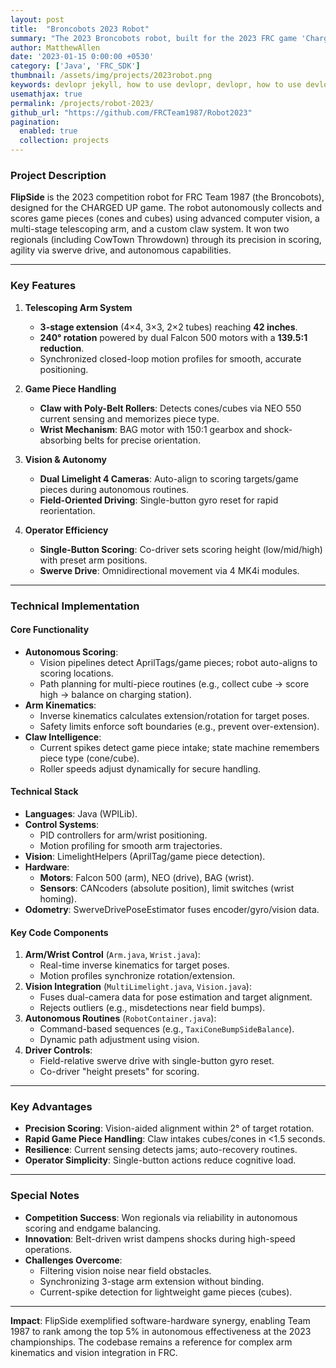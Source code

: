 ```yaml
---
layout: post
title:  "Broncobots 2023 Robot"
summary: "The 2023 Broncobots robot, built for the 2023 FRC game 'Charged Up'."
author: MatthewAllen
date: '2023-01-15 0:00:00 +0530'
category: ['Java', 'FRC_SDK']
thumbnail: /assets/img/projects/2023robot.png
keywords: devlopr jekyll, how to use devlopr, devlopr, how to use devlopr-jekyll, devlopr-jekyll tutorial,best jekyll themes, multi languages and tags
usemathjax: true
permalink: /projects/robot-2023/
github_url: "https://github.com/FRCTeam1987/Robot2023"
pagination:
  enabled: true
  collection: projects
---
```


### **Project Description**
**FlipSide** is the 2023 competition robot for FRC Team 1987 (the Broncobots), designed for the CHARGED UP game. The robot autonomously collects and scores game pieces (cones and cubes) using advanced computer vision, a multi-stage telescoping arm, and a custom claw system. It won two regionals (including CowTown Throwdown) through its precision in scoring, agility via swerve drive, and autonomous capabilities.

---

### **Key Features**
1. **Telescoping Arm System**
    - **3-stage extension** (4×4, 3×3, 2×2 tubes) reaching **42 inches**.
    - **240° rotation** powered by dual Falcon 500 motors with a **139.5:1 reduction**.
    - Synchronized closed-loop motion profiles for smooth, accurate positioning.

2. **Game Piece Handling**
    - **Claw with Poly-Belt Rollers**: Detects cones/cubes via NEO 550 current sensing and memorizes piece type.
    - **Wrist Mechanism**: BAG motor with 150:1 gearbox and shock-absorbing belts for precise orientation.

3. **Vision & Autonomy**
    - **Dual Limelight 4 Cameras**: Auto-align to scoring targets/game pieces during autonomous routines.
    - **Field-Oriented Driving**: Single-button gyro reset for rapid reorientation.

4. **Operator Efficiency**
    - **Single-Button Scoring**: Co-driver sets scoring height (low/mid/high) with preset arm positions.
    - **Swerve Drive**: Omnidirectional movement via 4 MK4i modules.

---

### **Technical Implementation**
#### **Core Functionality**
- **Autonomous Scoring**:
    - Vision pipelines detect AprilTags/game pieces; robot auto-aligns to scoring locations.
    - Path planning for multi-piece routines (e.g., collect cube → score high → balance on charging station).
- **Arm Kinematics**:
    - Inverse kinematics calculates extension/rotation for target poses.
    - Safety limits enforce soft boundaries (e.g., prevent over-extension).
- **Claw Intelligence**:
    - Current spikes detect game piece intake; state machine remembers piece type (cone/cube).
    - Roller speeds adjust dynamically for secure handling.

#### **Technical Stack**
- **Languages**: Java (WPILib).
- **Control Systems**:
    - PID controllers for arm/wrist positioning.
    - Motion profiling for smooth arm trajectories.
- **Vision**: LimelightHelpers (AprilTag/game piece detection).
- **Hardware**:
    - **Motors**: Falcon 500 (arm), NEO (drive), BAG (wrist).
    - **Sensors**: CANcoders (absolute position), limit switches (wrist homing).
- **Odometry**: SwerveDrivePoseEstimator fuses encoder/gyro/vision data.

#### **Key Code Components**
1. **Arm/Wrist Control** (`Arm.java`, `Wrist.java`):
    - Real-time inverse kinematics for target poses.
    - Motion profiles synchronize rotation/extension.
2. **Vision Integration** (`MultiLimelight.java`, `Vision.java`):
    - Fuses dual-camera data for pose estimation and target alignment.
    - Rejects outliers (e.g., misdetections near field bumps).
3. **Autonomous Routines** (`RobotContainer.java`):
    - Command-based sequences (e.g., `TaxiConeBumpSideBalance`).
    - Dynamic path adjustment using vision.
4. **Driver Controls**:
    - Field-relative swerve drive with single-button gyro reset.
    - Co-driver "height presets" for scoring.

---

### **Key Advantages**
- **Precision Scoring**: Vision-aided alignment within 2° of target rotation.
- **Rapid Game Piece Handling**: Claw intakes cubes/cones in <1.5 seconds.
- **Resilience**: Current sensing detects jams; auto-recovery routines.
- **Operator Simplicity**: Single-button actions reduce cognitive load.

---

### **Special Notes**
- **Competition Success**: Won regionals via reliability in autonomous scoring and endgame balancing.
- **Innovation**: Belt-driven wrist dampens shocks during high-speed operations.
- **Challenges Overcome**:
    - Filtering vision noise near field obstacles.
    - Synchronizing 3-stage arm extension without binding.
    - Current-spike detection for lightweight game pieces (cubes).

---

**Impact**: FlipSide exemplified software-hardware synergy, enabling Team 1987 to rank among the top 5% in autonomous effectiveness at the 2023 championships. The codebase remains a reference for complex arm kinematics and vision integration in FRC.